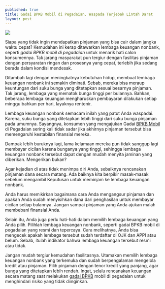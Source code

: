 ```yaml
---
published: true
title: Gadai BPKB Mobil di Pegadaian, Waspada Terjebak Lintah Darat
layout: post
---
```

<img src="http://www.finder.com.au/wp-content/uploads/2013/09/low-rate-car-loans.jpg">

Siapa yang tidak ingin mendapatkan pinjaman yang bisa cair dalam jangka waktu cepat? Kemudahan ini kerap ditawarkan lembaga keuangan nonbank, seperti <i>gadai BPKB mobil di pegadaian</i> untuk menarik hati calon konsumennya. Tak jarang masyarakat pun tergiur dengan fasilitas pinjaman dengan persyaratan ringan dan prosesnya yang cepat, terlebih jika sedang berada dalam kondisi mendesak.

Ditambah lagi dengan meningkatnya kebutuhan hidup, membuat lembaga keuangan nonbank ini semakin diminati. Sebab, mereka bisa meraup keuntungan dari suku bunga yang ditetapkan sesuai besarnya pinjaman. Tak jarang, lembaga yang mematok bunga tinggi per bulannya. Bahkan, beberapa lembaga keuangan mengharuskan pembayaran dilakukan setiap minggu bahkan per hari, layaknya rentenir.

Lembaga keuangan nonbank semacam inilah yang patut Anda waspadai. Karena, suku bunga yang ditetapkan lebih tinggi dari suku bunga pinjaman pada umumnya. Sayangnya, konsumen yang mengajukan Gadai <a href="http://gadaibpkbmobil.co.id/">BPKB Mobil</a> di Pegadaian sering kali tidak sadar jika akhirnya pinjaman tersebut bisa memengaruhi kestabilan finansial mereka.

Dampak lebih buruknya lagi, lama kelamaan mereka pun tidak sanggup lagi membayar cicilan karena bunganya yang tinggi, sehingga lembaga keuangan nonbank tersebut dapat dengan mudah menyita jaminan yang diberikan. Mengerikan bukan?

Agar kejadian di atas tidak menimpa diri Anda, sebaiknya rencanakan pinjaman dana secara matang. Ada baiknya kita berpikir masak-masak sebelum mengambil Keputusan untuk meminjam ke lembaga keuangan nonbank. 

Anda harus memikirkan bagaimana cara Anda mengangsur pinjaman dan apakah Anda sudah menyisihkan dana dari penghasilan untuk membayar cicilan setiap bulannya. Jangan sampai pinjaman yang Anda ajukan malah membebani finansial Anda. 

Selain itu, Anda juga perlu hati-hati dalam memilih lembaga keuangan yang Anda pilih. Pilihlah lembaga keuangan nonbank, seperti gadai BPKB mobil di pegadaian yang resmi dan tepercaya. Cara melihatnya, Anda bisa mengecek apakah lembaga tersebut sudah terdaftar di OJK dan APPI atau belum. Sebab, itulah indikator bahwa lembaga keuangan tersebut resmi atau tidak.   

Jangan mudah tergiur kemudahan fasilitasnya. Utamakan memilih lembaga keuangan nonbank yang terkemuka dan sudah berpengalaman mengelola kredit atau pinjaman. Pilih pinjaman dengan tenor kredit yang panjang, agar bunga yang ditetapkan lebih rendah. Ingat, selalu rencanakan keuangan secara matang saat melakukan <a href="http://www.krop.com/gadaibpkbmobil/">gadai BPKB</a> mobil di pegadaian untuk menghindari risiko yang tidak diinginkan.  